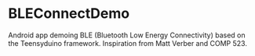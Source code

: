 # BLEConnectDemo
Android app demoing BLE (Bluetooth Low Energy Connectivity) based on the Teensyduino framework. Inspiration from Matt Verber and COMP 523.
